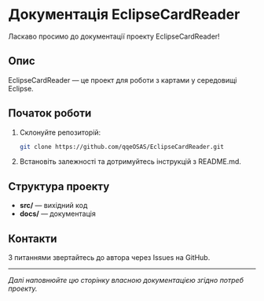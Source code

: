 # Документація EclipseCardReader

Ласкаво просимо до документації проекту EclipseCardReader!

## Опис
EclipseCardReader — це проект для роботи з картами у середовищі Eclipse.

## Початок роботи

1. Склонуйте репозиторій:
    ```bash
    git clone https://github.com/qqeOSAS/EclipseCardReader.git
    ```

2. Встановіть залежності та дотримуйтесь інструкцій з README.md.

## Структура проекту

- **src/** — вихідний код
- **docs/** — документація

## Контакти

З питаннями звертайтесь до автора через Issues на GitHub.

---

*Далі наповнюйте цю сторінку власною документацією згідно потреб проекту.*
